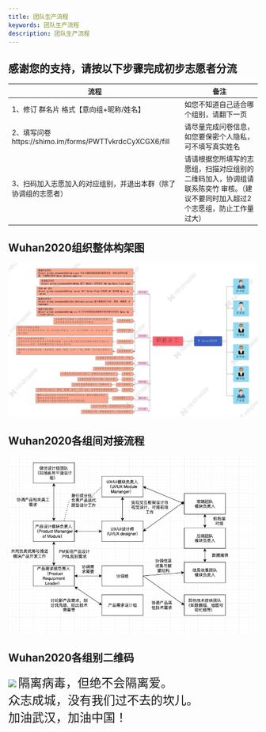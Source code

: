 ```yaml
---
title: 团队生产流程
keywords: 团队生产流程
description: 团队生产流程
---
```

## 感谢您的支持，请按以下步骤完成初步志愿者分流

| 流程   | 备注          |
| ------ | --------------- |
| 1、修订 群名片 格式【意向组+昵称/姓名】   | 如您不知道自己适合哪个组别，请翻下一页|
| 2、填写问卷https://shimo.im/forms/PWTTvkrdcCyXCGX6/fill   | 请尽量完成问卷信息，如您要保密个人隐私，可不填写真实姓名 |
| 3、扫码加入志愿加入的对应组别，并退出本群（除了协调组的志愿者）   | 请请根据您所填写的志愿组，扫描对应组别的二维码加入，协调组请联系陈奕竹 审核。（建议不要同时加入超过2个志愿组，防止工作量过大） |

## Wuhan2020组织整体构架图

<img src="/images/docs/team-arch.jpg"/>

## Wuhan2020各组间对接流程

<img src="/images/docs/team-interface.jpg"/>

## Wuhan2020各组别二维码

<img src="/images/docs/images/docs/team-qr-code.png"/>

<font  size=5 face="黑体">
隔离病毒，但绝不会隔离爱。<br>
众志成城，没有我们过不去的坎儿。<br>
加油武汉，加油中国！
</font>
